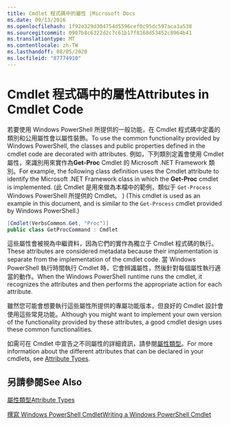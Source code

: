 ```yaml
---
title: Cmdlet 程式碼中的屬性 |Microsoft Docs
ms.date: 09/13/2016
ms.openlocfilehash: 1f92e329d304754d5596cef0c95dc597aca3a538
ms.sourcegitcommit: 0907b8c6322d2c7c61b17f8168d53452c8964b41
ms.translationtype: MT
ms.contentlocale: zh-TW
ms.lasthandoff: 08/05/2020
ms.locfileid: "87774910"
---
```

# <a name="attributes-in-cmdlet-code"></a><span data-ttu-id="7769f-102">Cmdlet 程式碼中的屬性</span><span class="sxs-lookup"><span data-stu-id="7769f-102">Attributes in Cmdlet Code</span></span>

<span data-ttu-id="7769f-103">若要使用 Windows PowerShell 所提供的一般功能，在 Cmdlet 程式碼中定義的類別和公用屬性會以屬性裝飾。</span><span class="sxs-lookup"><span data-stu-id="7769f-103">To use the common functionality provided by Windows PowerShell, the classes and public properties defined in the cmdlet code are decorated with attributes.</span></span> <span data-ttu-id="7769f-104">例如，下列類別定義會使用 Cmdlet 屬性，來識別用來實作為**Get-Proc** Cmdlet 的 Microsoft .NET Framework 類別。</span><span class="sxs-lookup"><span data-stu-id="7769f-104">For example, the following class definition uses the Cmdlet attribute to identify the Microsoft .NET Framework class in which the **Get-Proc** cmdlet is implemented.</span></span> <span data-ttu-id="7769f-105"> (此 Cmdlet 是用來做為本檔中的範例，類似于 `Get-Process` Windows PowerShell 所提供的 Cmdlet。 ) </span><span class="sxs-lookup"><span data-stu-id="7769f-105">(This cmdlet is used as an example in this document, and is similar to the `Get-Process` cmdlet provided by Windows PowerShell.)</span></span>

```csharp
[Cmdlet(VerbsCommon.Get, "Proc")]
public class GetProcCommand : Cmdlet
```

<span data-ttu-id="7769f-106">這些屬性會被視為中繼資料，因為它們的實作為獨立于 Cmdlet 程式碼的執行。</span><span class="sxs-lookup"><span data-stu-id="7769f-106">These attributes are considered metadata because their implementation is separate from the implementation of the cmdlet code.</span></span> <span data-ttu-id="7769f-107">當 Windows PowerShell 執行時間執行 Cmdlet 時，它會辨識屬性，然後針對每個屬性執行適當的動作。</span><span class="sxs-lookup"><span data-stu-id="7769f-107">When the Windows PowerShell runtime runs the cmdlet, it recognizes the attributes and then performs the appropriate action for each attribute.</span></span>

<span data-ttu-id="7769f-108">雖然您可能會想要執行這些屬性所提供的專屬功能版本，但良好的 Cmdlet 設計會使用這些常見功能。</span><span class="sxs-lookup"><span data-stu-id="7769f-108">Although you might want to implement your own version of the functionality provided by these attributes, a good cmdlet design uses these common functionalities.</span></span>

<span data-ttu-id="7769f-109">如需可在 Cmdlet 中宣告之不同屬性的詳細資訊，請參閱[屬性類型](./attribute-types.md)。</span><span class="sxs-lookup"><span data-stu-id="7769f-109">For more information about the different attributes that can be declared in your cmdlets, see [Attribute Types](./attribute-types.md).</span></span>

## <a name="see-also"></a><span data-ttu-id="7769f-110">另請參閱</span><span class="sxs-lookup"><span data-stu-id="7769f-110">See Also</span></span>

[<span data-ttu-id="7769f-111">屬性類型</span><span class="sxs-lookup"><span data-stu-id="7769f-111">Attribute Types</span></span>](./attribute-types.md)

[<span data-ttu-id="7769f-112">撰寫 Windows PowerShell Cmdlet</span><span class="sxs-lookup"><span data-stu-id="7769f-112">Writing a Windows PowerShell Cmdlet</span></span>](./writing-a-windows-powershell-cmdlet.md)
